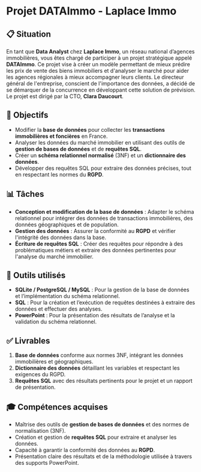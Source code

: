 # Projet DATAImmo - Laplace Immo

## 📋 Situation
En tant que **Data Analyst** chez **Laplace Immo**, un réseau national d’agences immobilières, vous êtes chargé de participer à un projet stratégique appelé **DATAImmo**. Ce projet vise à créer un modèle permettant de mieux prédire les prix de vente des biens immobiliers et d'analyser le marché pour aider les agences régionales à mieux accompagner leurs clients. Le directeur général de l'entreprise, conscient de l'importance des données, a décidé de se démarquer de la concurrence en développant cette solution de prévision. Le projet est dirigé par la CTO, **Clara Daucourt**.

## 🎯 Objectifs
- Modifier la **base de données** pour collecter les **transactions immobilières et foncières** en France.
- Analyser les données du marché immobilier en utilisant des outils de **gestion de bases de données** et de **requêtes SQL**.
- Créer un **schéma relationnel normalisé** (3NF) et un **dictionnaire des données**.
- Développer des requêtes SQL pour extraire des données précises, tout en respectant les normes du **RGPD**.

## 📊 Tâches
- **Conception et modification de la base de données** : Adapter le schéma relationnel pour intégrer des données de transactions immobilières, des données géographiques et de population.
- **Gestion des données** : Assurer la conformité au **RGPD** et vérifier l'intégrité des données dans la base.
- **Écriture de requêtes SQL** : Créer des requêtes pour répondre à des problématiques métiers et extraire des données pertinentes pour l'analyse du marché immobilier.

## 🔧 Outils utilisés
- **SQLite / PostgreSQL / MySQL** : Pour la gestion de la base de données et l’implémentation du schéma relationnel.
- **SQL** : Pour la création et l’exécution de requêtes destinées à extraire des données et effectuer des analyses.
- **PowerPoint** : Pour la présentation des résultats de l’analyse et la validation du schéma relationnel.

## ✅ Livrables
1. **Base de données** conforme aux normes 3NF, intégrant les données immobilières et géographiques.
2. **Dictionnaire des données** détaillant les variables et respectant les exigences du RGPD.
3. **Requêtes SQL** avec des résultats pertinents pour le projet et un rapport de présentation.

## 🎓 Compétences acquises
- Maîtrise des outils de **gestion de bases de données** et des normes de normalisation (3NF).
- Création et gestion de **requêtes SQL** pour extraire et analyser les données.
- Capacité à garantir la conformité des données au **RGPD**.
- Présentation claire des résultats et de la méthodologie utilisée à travers des supports PowerPoint.

